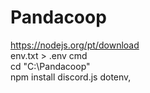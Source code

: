 # Pandacoop

https://nodejs.org/pt/download<br>
env.txt > .env
cmd<br>
cd "C:\Pandacoop"<br>
npm install discord.js dotenv,<br>

